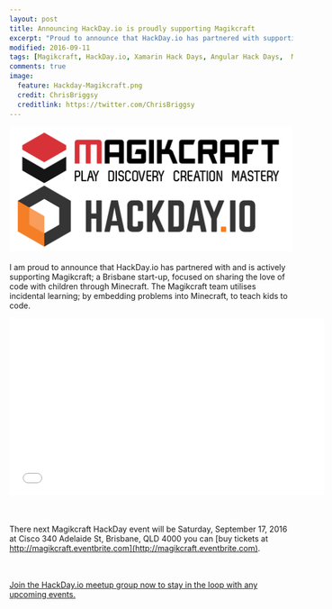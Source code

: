 ```yaml
---
layout: post
title: Announcing HackDay.io is proudly supporting Magikcraft
excerpt: "Proud to announce that HackDay.io has partnered with supporting Magikcraft"
modified: 2016-09-11
tags: [Magikcraft, HackDay.io, Xamarin Hack Days, Angular Hack Days,  Meetup ]
comments: true
image:
  feature: Hackday-Magikcraft.png
  credit: ChrisBriggsy
  creditlink: https://twitter.com/ChrisBriggsy
---
```


![HackDay.io Magikcraft logos](/images/Hackday-Magikcraft.png)<br><br>I am proud to announce that HackDay.io has partnered with and is actively supporting Magikcraft; a Brisbane start-up, focused on sharing the love of code with children through Minecraft. The Magikcraft team utilises incidental learning; by embedding problems into Minecraft, to teach kids to code.

<iframe width="560" height="315" src="//www.youtube.com/embed/8rMzv4rG3hE" frameborder="0" allowfullscreen="allowfullscreen">&nbsp;</iframe>

<br><br>There next Magikcraft HackDay event will be Saturday, September 17, 2016 at Cisco 340 Adelaide St, Brisbane, QLD 4000 you can [buy tickets at http://magikcraft.eventbrite.com](http://magikcraft.eventbrite.com).

<br><br>[Join the HackDay.io meetup group now to stay in the loop with any upcoming events.](https://www.meetup.com/hackday-io-Brisbane/)